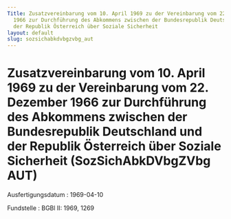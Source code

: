 ```yaml
---
Title: Zusatzvereinbarung vom 10. April 1969 zu der Vereinbarung vom 22. Dezember
  1966 zur Durchführung des Abkommens zwischen der Bundesrepublik Deutschland und
  der Republik Österreich über Soziale Sicherheit
layout: default
slug: sozsichabkdvbgzvbg_aut
---
```


# Zusatzvereinbarung vom 10. April 1969 zu der Vereinbarung vom 22. Dezember 1966 zur Durchführung des Abkommens zwischen der Bundesrepublik Deutschland und der Republik Österreich über Soziale Sicherheit (SozSichAbkDVbgZVbg AUT)

Ausfertigungsdatum
:   1969-04-10

Fundstelle
:   BGBl II: 1969, 1269

